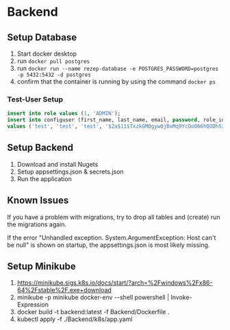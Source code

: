 # Backend

## Setup Database

1. Start docker desktop
2. run `docker pull postgres`
3. run `docker run --name rezep-database -e POSTGRES_PASSWORD=postgres -p 5432:5432 -d postgres`
4. confirm that the container is running by using the command `docker ps`

### Test-User Setup

```sql
insert into role values (1, 'ADMIN');
insert into configuser (first_name, last_name, email, password, role_id, refresh_token, token_created, token_expires)
values ('test', 'test', 'test', '$2a$11$TxzkGMQgywQjBxMq9YcOoO66hQODh5zJzIg4npGPDzfpcefvKORD2', 1, 'refresh_token_value', current_timestamp, current_timestamp + interval '7 days');
```

## Setup Backend

1. Download and install Nugets
2. Setup appsettings.json & secrets.json
3. Run the application

## Known Issues

If you have a problem with migrations, try to drop all tables and (create) run the migrations again.

If the error "Unhandled exception. System.ArgumentException: Host can't be null" is shown on startup, the appsettings.json is most likely missing.

## Setup Minikube

1. https://minikube.sigs.k8s.io/docs/start/?arch=%2Fwindows%2Fx86-64%2Fstable%2F.exe+download
2. minikube -p minikube docker-env --shell powershell | Invoke-Expression
3. docker build -t backend:latest -f Backend/Dockerfile .
4. kubectl apply -f ./Backend/k8s/app.yaml  

